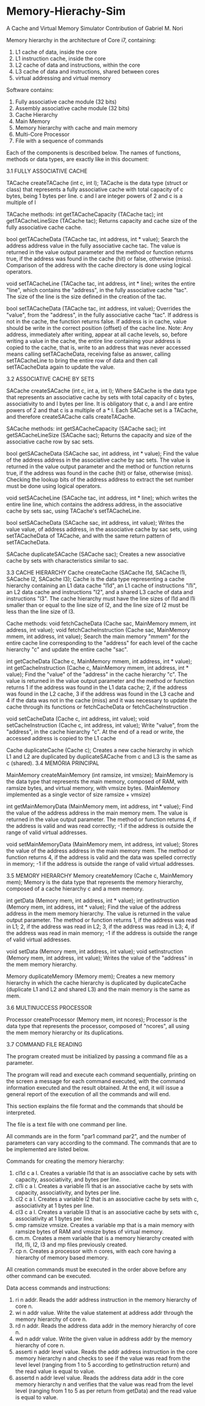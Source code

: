 # Memory-Hierachy-Sim
A Cache and Virtual Memory Simulator
Contribution of Gabriel M. Nori

Memory hierarchy in the architecture of Core i7, containing:
1. L1 cache of data, inside the core
2. L1 instruction cache, inside the core
3. L2 cache of data and instructions, within the core
4. L3 cache of data and instructions, shared between cores
5. virtual addressing and virtual memory

Software contains:
1. Fully associative cache module (32 bits)
2. Assembly associative cache module (32 bits)
3. Cache Hierarchy
4. Main Memory
5. Memory hierarchy with cache and main memory
6. Multi-Core Processor
7. File with a sequence of commands

Each of the components is described below. 
The names of functions, 
methods or data types, 
are exactly like in this document:

3.1 FULLY ASSOCIATIVE CACHE

TACache createTACache (int c, int l);
TACache is the data type (struct or class) that represents a fully associative cache with total capacity of c bytes, being 1 bytes per line. c and l are integer powers of 2 and c is a multiple of l

TACache methods:
int getTACacheCapacity (TACache tac);
int getTACacheLineSize (TACache tac);
Returns capacity and cache size of the fully associative cache cache.

bool getTACacheData (TACache tac, int address, int * value);
Search the address address value in the fully associative cache tac.
The value is returned in the value output parameter and the method or function returns true, if the address was found in the cache (hit) or false, otherwise (miss). 
Comparison of the address with the cache directory is done using logical operators.

void setTACacheLine (TACache tac, int address, int * line);
writes the entire "line", which contains the "address", in the fully associative cache "tac". The size of the line is the size defined in the creation of the tac.

bool setTACacheData (TACache tac, int address, int value);
Overrides the "value", from the "address", in the fully associative cache "tac". 
If address is not in the cache, the function returns false. 
If address is in cache, value should be write in the correct position (offset) of the cache line.
Note: Any address, immediately after writing, appear at all cache levels, so, before writing a value in the cache, the entire line containing your address is copied to the cache, that is, write to an address that was never accessed means calling setTACacheData, receiving false as answer, calling setTACacheLine to bring the entire row of data and then call setTACacheData again to update the value.

3.2 ASSOCIATIVE CACHE BY SETS

SACache createSACache (int c, int a, int l);
Where SACache is the data type that represents an associative cache by sets with total capacity of c bytes, associativity to and l bytes per line.
It is obligatory that c, a and l are entire powers of 2 and that c is a multiple of a * l.
Each SACache set is a TACache, and therefore createSACache calls createTACache.

SACache methods:
int getSACacheCapacity (SACache sac);
int getSACacheLineSize (SACache sac);
Returns the capacity and size of the associative cache row by sac sets.

bool getSACacheData (SACache sac, int address, int * value);
Find the value of the address address in the associative cache by sac sets.
The value is returned in the value output parameter and the method or function returns true, if the address was found in the cache (hit) or false, otherwise (miss).
Checking the lookup bits of the address address to extract the set number must be done using logical operators.

void setSACacheLine (SACache tac, int address, int * line);
which writes the entire line line, which contains the address address, in the associative cache by sets
sac, using TACache's setTACacheLine.

bool setSACacheData (SACache sac, int address, int value);
Writes the value value, of address address, in the associative cache by sac sets, using
setTACacheData of TACache, and with the same return pattern of setTACacheData.

SACache duplicateSACache (SACache sac);
Creates a new associative cache by sets with characteristics similar to sac.

3.3 CACHE HIERARCHY
Cache createCache (SACache l1d, SACache l1i, SACache l2, SACache l3);
Cache is the data type representing a cache hierarchy containing an L1 data cache "l1d", an L1 cache of instructions "l1i", an L2 data cache and instructions "l2", and a shared L3 cache of data and instructions "l3".
The cache hierarchy must have the line sizes of l1d and l1i smaller than or equal to the line size of l2, and the line size of l2 must be less than the line size of l3.

Cache methods:
void fetchCacheData (Cache sac, MainMemory mmem, int address, int value);
void fetchCacheInstruction (Cache sac, MainMemory mmem, int address, int value);
Search the main memory "mmem" for the entire cache line corresponding to the "address" for each level of the cache hierarchy "c" and update the entire cache "sac".

int getCacheData (Cache c, MainMemory mmem, int address, int * value);
int getCacheInstruction (Cache c, MainMemory mmem, int address, int * value);
Find the "value" of the "address" in the cache hierarchy "c".
The value is returned in the value output parameter and the method or function returns 1 if the address was found in the L1 data cache; 2, if the address was found in the L2 cache, 3 if the address was found in the L3 cache and 4 if the data was not in the cache (miss) and it was necessary to update the cache through its functions or fetchCacheData or fetchCacheInstruction .

void setCacheData (Cache c, int address, int value);
void setCacheInstruction (Cache c, int address, int value);
Write "value", from the "address", in the cache hierarchy "c".
At the end of a read or write, the accessed address is copied to the L1 cache

Cache duplicateCache (Cache c);
Creates a new cache hierarchy in which L1 and L2 are duplicated by duplicateSACache from c and L3 is the same as c (shared).
3.4 MEMÓRIA PRINCIPAL

MainMemory createMainMemory (int ramsize, int vmsize);
MainMemory is the data type that represents the main memory, composed of RAM, with ramsize bytes, and virtual memory, with vmsize bytes.
(MainMemory implemented as a single vector of size ramsize + vmsize)

int getMainMemoryData (MainMemory mem, int address, int * value);
Find the value of the address address in the main memory mem.
The value is returned in the value output parameter. The method or function returns 4, if the address is valid and was read correctly; -1 if the address is outside the range of valid virtual addresses.

void setMainMemoryData (MainMemory mem, int address, int value);
Stores the value of the address address in the main memory mem.
The method or function returns 4, if the address is valid and the data was spelled correctly in memory; -1 if the address is outside the range of valid virtual addresses.

3.5 MEMORY HIERARCHY
Memory createMemory (Cache c, MainMemory mem);
Memory is the data type that represents the memory hierarchy, composed of a cache hierarchy c and a mem memory.

int getData (Memory mem, int address, int * value);
int getInstruction (Memory mem, int address, int * value);
Find the value of the address address in the mem memory hierarchy.
The value is returned in the value output parameter.
The method or function returns 1, if the address was read in L1; 2, if the address was read in L2; 3, if the address was read in L3; 4, if the address was read in main memory; -1 if the address is outside the range of valid virtual addresses.

void setData (Memory mem, int address, int value);
void setInstruction (Memory mem, int address, int value);
Writes the value of the "address" in the mem memory hierarchy.

Memory duplicateMemory (Memory mem);
Creates a new memory hierarchy in which the cache hierarchy is duplicated by duplicateCache (duplicate L1 and L2 and shared L3) and the main memory is the same as mem.

3.6 MULTINUCCESS PROCESSOR

Processor createProcessor (Memory mem, int ncores);
Processor is the data type that represents the processor, composed of
"ncores", all using the mem memory hierarchy or its duplications.

3.7 COMMAND FILE READING

The program created must be initialized by passing a command file as a parameter.

The program will read and execute each command sequentially, printing on the screen a message for each command executed, with the command information executed and the result obtained. At the end, it will issue a general report of the execution of all the commands and will end.

This section explains the file format and the commands that should be interpreted.

The file is a text file with one command per line.

All commands are in the form "par1 command par2", and the number of parameters can vary
according to the command. The commands that are to be implemented are listed below.

Commands for creating the memory hierarchy:
1. cl1d c a l. Creates a variable l1d that is an associative cache by sets with
capacity, associativity, and bytes per line.
2. cl1i c a l. Creates a variable l1i that is an associative cache by sets with
capacity, associativity, and bytes per line.
3. cl2 c a l. Creates a variable l2 that is an associative cache by sets with
c, associativity at 1 bytes per line.
4. cl3 c a l. Creates a variable l3 that is an associative cache by sets with
c, associativity at 1 bytes per line.
5. cmp ramsize vmsize. Creates a variable mp that is a main memory with ramsize
bytes of RAM and vmsize bytes of virtual memory.
6. cm.m. Creates a mem variable that is a memory hierarchy created with l1d, l1i, l2, l3
and mp files previously created.
7. cp n. Creates a processor with n cores, with each core having a hierarchy of
memory based memory.

All creation commands must be executed in the order above before any other
command can be executed.

Data access commands and instructions:
1. ri n addr. Reads the addr address instruction in the memory hierarchy of core n.
2. wi n addr value. Write the value statement at address addr through the memory hierarchy of core n.
3. rd n addr. Reads the address data addr in the memory hierarchy of core n.
4. wd n addr value. Write the given value in address addr by the memory hierarchy of core n.
5. asserti n addr level value. Reads the addr address instruction in the core memory hierarchy n and checks to see if the value was read from the level level (ranging from 1 to 5 according to getInstruction return) and the read value is equal to value.
6. assertd n addr level value. Reads the address data addr in the core memory hierarchy n and verifies that the value was read from the level level (ranging from 1 to 5 as per return from getData) and the read value is equal to value.

